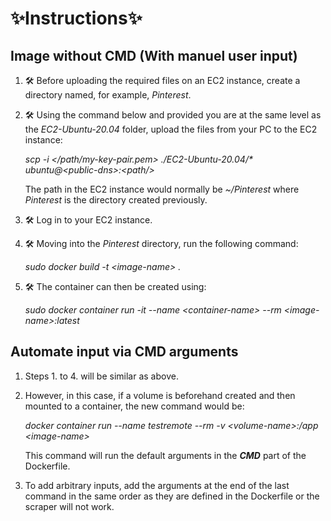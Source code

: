# ✨Instructions✨

## Image without CMD (With manuel user input)
1. 🛠 Before uploading the required files on an EC2 instance, create a directory named, for example, *Pinterest*.

2. 🛠 Using the command below and provided you are at the same level as the *EC2-Ubuntu-20.04* folder, upload the files from your PC to the EC2 instance:
   
   *scp -i </path/my-key-pair.pem> ./EC2-Ubuntu-20.04/\* ubuntu\@\<public-dns>\:\<path/>*

   The path in the EC2 instance would normally be *~/Pinterest* where *Pinterest* is the directory created previously.

3. 🛠 Log in to your EC2 instance.
4. 🛠 Moving into the *Pinterest* directory, run the following command:
   
   *sudo docker build -t \<image-name> .*
   
5. 🛠 The container can then be created using:

    *sudo docker container run -it --name \<container-name> --rm \<image-name>:latest*

## Automate input via CMD arguments

1. Steps 1. to 4. will be similar as above.

2. However, in this case, if a volume is beforehand created and then mounted to a container, the new command would be:

   *docker container run --name testremote --rm -v \<volume-name>:/app \<image-name>*

   This command will run the default arguments in the ***CMD*** part of the Dockerfile.

3. To add arbitrary inputs, add the arguments at the end of the last command in the same order as they are defined in the Dockerfile or the scraper will not work.
